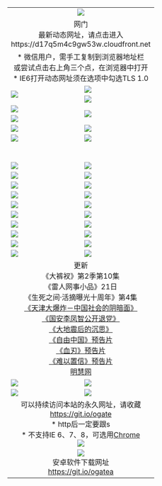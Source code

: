 ﻿<table>
  <tr></tr>
  <tr><td colspan=2 align=center><img src="https://cloud.githubusercontent.com/assets/11880933/13434984/f430fae2-e012-11e5-814f-c2df1e82b247.jpg" /></td></tr>
  <tr><td colspan=2 align=center>网门<br>最新动态网址，请点击进入
<br>https://d17q5m4c9gw53w.cloudfront.net
    </td>
  </tr>
  <tr>
    <td colspan=2 align=center>* 微信用户，需手工复制到浏览器地址栏<br>或尝试点击右上角三个点，在浏览器中打开
    <br>* IE6打开动态网址须在选项中勾选TLS 1.0</td>
  </tr>
  <tr>
    <td rowspan=2><a href="https://d17q5m4c9gw53w.cloudfront.net/ogUP.aspx?name=11DKC.mp4&list=11DKC" target="_blank"><img src="https://d17q5m4c9gw53w.cloudfront.net/Up/11DKC1.jpg" /></a></td> 
    <td><div><a href="https://d17q5m4c9gw53w.cloudfront.net/ogUP.aspx?name=LRWS.mp4&list=LRWS" target="_blank"><img src="https://d17q5m4c9gw53w.cloudfront.net/Up/LRWS.jpg" /></a></td>
   </tr>
  <tr>
    <td><a href="https://d17q5m4c9gw53w.cloudfront.net/ogNiceVedio.aspx" target="_blank"><img src="https://d17q5m4c9gw53w.cloudfront.net/Up/11TGKDY.jpg" /></a></td>
  </tr>
  <tr>
    <td><a href="https://d17q5m4c9gw53w.cloudfront.net/ogUP.aspx?name=JQR.mp4&count=2" target="_blank"><img src="https://d17q5m4c9gw53w.cloudfront.net/Up/JQR.jpg" /></a></td>   
    <td rowspan=2><a href="https://d17q5m4c9gw53w.cloudfront.net/ogUP.aspx?name=JP.mp4&count=9" target="_blank"><img src="https://d17q5m4c9gw53w.cloudfront.net/Up/JP.jpg" /></td>
  </tr>
  <tr>
    <td><a href="https://d17q5m4c9gw53w.cloudfront.net/ogUP.aspx?name=WH.mp4" target="_blank"><img src="https://d17q5m4c9gw53w.cloudfront.net/Up/WH.jpg" /></a></td>
  </tr>
  <tr>
    <td><a href="https://d17q5m4c9gw53w.cloudfront.net/ogUP.aspx?name=SSZJ.mp4&list=SSZJ" target="_blank"><img src="https://d17q5m4c9gw53w.cloudfront.net/Up/SSZJ.jpg" /></a></td>
    <td><a href="https://d17q5m4c9gw53w.cloudfront.net/ogUP.aspx?name=1XQK.mp4&count=13" target="_blank"><img src="https://d17q5m4c9gw53w.cloudfront.net/Up/1XQK.jpg" /></a</td>
  </tr>
  <tr>
    <td><a href="https://d17q5m4c9gw53w.cloudfront.net/ogUP.aspx?name=ZY.mp4&count=2015|16" target="_blank"><img src="https://d17q5m4c9gw53w.cloudfront.net/Up/ZY.jpg" /></a</td>
    <td><a href="https://d17q5m4c9gw53w.cloudfront.net/ogUP.aspx?name=XTFY.mp4&count=B|2,A|24" target="_blank"><img src="https://d17q5m4c9gw53w.cloudfront.net/Up/XTFY.jpg" /></a></td>
  </tr>
  <tr height="40">
  </tr>
  <tr>
    <td><a href="https://d17q5m4c9gw53w.cloudfront.net/ogUP.aspx?name=4SQQ.mp4&list=4SQQ" target="_blank"><img src="https://d17q5m4c9gw53w.cloudfront.net/Up/4SQQ0.jpg"/></a></td>
    <td><a href="https://d17q5m4c9gw53w.cloudfront.net/ogUP.aspx?name=4SHQ.mp4&list=4SHQ" target="_blank"><img src="https://d17q5m4c9gw53w.cloudfront.net/Up/4SHQ0.jpg"/></a></td>
  </tr>
  <tr>
    <td><a href="https://d17q5m4c9gw53w.cloudfront.net/ogUP.aspx?name=4SZG.mp4&list=4SZG" target="_blank"><img src="https://d17q5m4c9gw53w.cloudfront.net/Up/4SZG0.jpg"/></a></td>
    <td><a href="https://d17q5m4c9gw53w.cloudfront.net/ogUP.aspx?name=4SDJ.mp4&list=4SDJ" target="_blank"><img src="https://d17q5m4c9gw53w.cloudfront.net/Up/4SDJ0.jpg"/></a></td>
  </tr>
  <tr>
    <td><a href="https://d17q5m4c9gw53w.cloudfront.net/ogUP.aspx?name=4SGX.mp4&list=4SGX" target="_blank"><img src="https://d17q5m4c9gw53w.cloudfront.net/Up/4SGX0.jpg"/></a></td>
    <td><a href="https://d17q5m4c9gw53w.cloudfront.net/ogUP.aspx?name=4SHD.mp4&list=4SHD" target="_blank"><img src="https://d17q5m4c9gw53w.cloudfront.net/Up/4SHD0.jpg"/></a></td>
  </tr>
  <tr>
    <td><a href="https://d17q5m4c9gw53w.cloudfront.net/ogUP.aspx?name=4CTX.mp4&list=4CTX" target="_blank"><img src="https://d17q5m4c9gw53w.cloudfront.net/Up/4CTX0.jpg"/></a></td>
    <td><a href="https://d17q5m4c9gw53w.cloudfront.net/ogUP.aspx?name=4CWZ.mp4&list=4CWZ" target="_blank"><img src="https://d17q5m4c9gw53w.cloudfront.net/Up/4CWZ0.jpg"/></a></td>
  </tr>
  <tr>
    <td><a href="https://d17q5m4c9gw53w.cloudfront.net/onUP.aspx?name=https://d25hxnyejux8es.cloudfront.net/" target="_blank"><img src="https://d17q5m4c9gw53w.cloudfront.net/Up/0DTW.jpg"/></a></td>
    <td><a href="https://d17q5m4c9gw53w.cloudfront.net/onUP.aspx?name=https://d240ns8up8earz.cloudfront.net/acenter/" target="_blank"><img src="https://d17q5m4c9gw53w.cloudfront.net/Up/0TDW.jpg" /></a></td>
  </tr>
  <tr>
    <td><a href="https://d17q5m4c9gw53w.cloudfront.net/onUP.aspx?name=https://d4508d6vomz2p.cloudfront.net/gb/nsc413.htm" target="_blank"><img src="https://d17q5m4c9gw53w.cloudfront.net/Up/0DJY.jpg" /></a></td>
    <td><a href="https://d17q5m4c9gw53w.cloudfront.net/onUP.aspx?name=https://d3bxwq7vzudb5l.cloudfront.net/xtr/gb/prog204.html" target="_blank"><img src="https://d17q5m4c9gw53w.cloudfront.net/Up/0XTR.jpg" /></a></td>
  </tr>
  <tr>
    <td><a href="https://d17q5m4c9gw53w.cloudfront.net/onUP.aspx?name=https://d3aj00iefsmfgc.cloudfront.net/" target="_blank"><img src="https://d17q5m4c9gw53w.cloudfront.net/Up/0MHW.jpg" /></a></td>
    <td><a href="https://d17q5m4c9gw53w.cloudfront.net/onUP.aspx?name=https://d1sbg9daat0zu5.cloudfront.net/" target="_blank"><img src="https://d17q5m4c9gw53w.cloudfront.net/Up/0ZJW.jpg" /></a></td>
  </tr>
  <tr>
    <td><a href="https://d17q5m4c9gw53w.cloudfront.net/ogUP.aspx?name=0FG.zip" target="_blank"><img src="https://d17q5m4c9gw53w.cloudfront.net/Up/0FG.jpg" /></a></td>
    <td><a href="https://d17q5m4c9gw53w.cloudfront.net/ogUP.aspx?name=0FGA.apk" target="_blank"><img src="https://d17q5m4c9gw53w.cloudfront.net/Up/0FGA.jpg" /></a></td>
  </tr>
  <tr>
    <td><a href="https://d17q5m4c9gw53w.cloudfront.net/ogUP.aspx?name=0U.zip" target="_blank"><img src="https://d17q5m4c9gw53w.cloudfront.net/Up/0U.jpg" /></a></td>
    <td><a href="https://d17q5m4c9gw53w.cloudfront.net/ogUP.aspx?name=0UA.apk" target="_blank"><img src="https://d17q5m4c9gw53w.cloudfront.net/Up/0UA.jpg" /></a></td>
  </tr>
  <tr>
    <td><a href="https://d17q5m4c9gw53w.cloudfront.net/ogUP.aspx?name=0iPPOTV.zip" target="_blank"><img src="https://d17q5m4c9gw53w.cloudfront.net/Up/0iPPOTV.jpg" /></a></td>
    <td><a href="https://d17q5m4c9gw53w.cloudfront.net/ogUP.aspx?name=0iNTD.apk" target="_blank"><img src="https://d17q5m4c9gw53w.cloudfront.net/Up/0iNTD.jpg" /></a></td>
  </tr>
  <tr>
    <td colspan=2 align=center>更新<br>
      《大裤衩》第2季第10集<br>
      《雷人网事小品》21日<br>
      《生死之间·活摘曝光十周年》第4集</a><br>
      <a href="https://d17q5m4c9gw53w.cloudfront.net/ogUP.aspx?name=4TJDBZ.mp4" target="_blank">《天津大爆炸－中国社会的阴暗面》</a><br>
      <a href="https://d17q5m4c9gw53w.cloudfront.net/ogUP.aspx?name=4LFZ.mp4" target="_blank">《国安李凤智公开退党》</a><br>
      <a href="https://d17q5m4c9gw53w.cloudfront.net/ogUP.aspx?name=4DDZHDCS.mp4" target="_blank">《大地震后的沉思》</a><br>
      <a href="https://d17q5m4c9gw53w.cloudfront.net/ogUP.aspx?name=11ZYZG0.mp4" target="_blank">《自由中国》预告片</a><br>
      <a href="https://d17q5m4c9gw53w.cloudfront.net/ogUP.aspx?name=11XR.mp4" target="_blank">《血刃》预告片</a><br>
      <a href="https://d17q5m4c9gw53w.cloudfront.net/ogUP.aspx?name=11NYZX.mp4&count=2" target="_blank">《难以置信》预告片</a><br>
      <a href="https://d17q5m4c9gw53w.cloudfront.net/onUP.aspx?name=https://www.minghui.org/" target="_blank">明慧网</a></td>
    </td>
  </tr>
  <tr>
    <td><a href="https://d17q5m4c9gw53w.cloudfront.net/ogNice.aspx" target="_blank"><img src="https://cloud.githubusercontent.com/assets/11880933/13720378/f84bb392-e841-11e5-8739-815049dd6ff8.jpg" /></a></td>
    <td><a href="https://d17q5m4c9gw53w.cloudfront.net/onCO.aspx?ob=600事物&op=增删改&args=WH1~%23类型6新闻%7c%23类型6评论&mode=" target="_blank"><img src="https://cloud.githubusercontent.com/assets/11880933/13720380/04d76a16-e842-11e5-8833-e627daa88802.jpg" /></a></td> 
  </tr>
  <tr>
    <td><a href="https://d17q5m4c9gw53w.cloudfront.net/ogDY.aspx" target="_blank"><img src="https://cloud.githubusercontent.com/assets/11880933/13720384/11817090-e842-11e5-9571-7dc2f1af9f42.jpg" /></a></td>
    <td><a href="https://d17q5m4c9gw53w.cloudfront.net/ogST.aspx" target="_blank"><img src="https://cloud.githubusercontent.com/assets/11880933/13720385/1467ea3c-e842-11e5-86df-c96c9a556aaf.jpg" /></a></td> 
  </tr>
  <!--tr>
    <td colspan=2 align=center>
      <微信可扫描以下临时二维码<br/>https://bit.ly/1mBQHW8<br/><a href="https://d17q5m4c9gw53w.cloudfront.net/Up/0WMGDL3.png" target="_blank"><img src="https://d17q5m4c9gw53w.cloudfront.net/Up/0WMGD3.png"/></a>
  </tr-->
  <tr>
    <td colspan=2 align=center>可以持续访问本站的永久网址，请收藏<br/><a href="https://git.io/ogate" target="_blank">https://git.io/ogate</a><br/>* http后一定要跟s<br/>* 不支持IE 6、7、8，可选用<a href="http://www.odisk.org/Upload/0ChromePortable.zip">Chrome</a><br/><a href="https://d17q5m4c9gw53w.cloudfront.net/Up/0WMGDL2.png" target="_blank"><img src="https://d17q5m4c9gw53w.cloudfront.net/Up/0WMGD2.png"/></a></td>
  </tr>
  <tr>
    <td colspan=2 align=center><a href="https://d17q5m4c9gw53w.cloudfront.net/ogUP.aspx?name=0oGate.apk" target="_blank"><img src="https://cloud.githubusercontent.com/assets/11880933/13720399/75e143ee-e842-11e5-9f0a-1421f423c80f.jpg" /></a><br>安卓软件下载网址<br><a href="https://git.io/ogatea">https://git.io/ogatea</a></td>
  </tr>
  <!--tr>
    <td colspan=2 align=center>可能失效的动态网址
    </td>
  </tr-->
</table>
